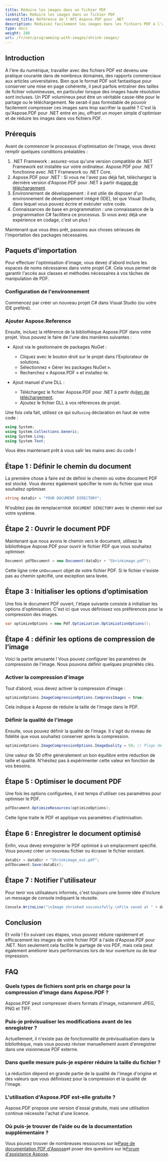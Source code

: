 ```yaml
---
title: Réduire les images dans un fichier PDF
linktitle: Réduire les images dans un fichier PDF
second_title: Référence de l'API Aspose.PDF pour .NET
description: Réduisez facilement les images dans les fichiers PDF à l'aide d'Aspose.PDF pour .NET avec ce guide étape par étape, garantissant des tailles de fichier plus petites tout en maintenant la qualité.
type: docs
weight: 280
url: /fr/net/programming-with-images/shrink-images/
---
```

## Introduction

À l'ère du numérique, travailler avec des fichiers PDF est devenu une pratique courante dans de nombreux domaines, des rapports commerciaux aux articles universitaires. Bien que le format PDF soit fantastique pour conserver une mise en page cohérente, il peut parfois entraîner des tailles de fichier volumineuses, en particulier lorsque des images haute résolution sont incluses. Un PDF volumineux peut être un véritable casse-tête pour le partage ou le téléchargement. Ne serait-il pas formidable de pouvoir facilement compresser ces images sans trop sacrifier la qualité ? C'est là qu'Aspose.PDF pour .NET entre en jeu, offrant un moyen simple d'optimiser et de réduire les images dans vos fichiers PDF. 

## Prérequis

Avant de commencer le processus d'optimisation de l'image, vous devez remplir quelques conditions préalables :

1. .NET Framework : assurez-vous qu'une version compatible de .NET Framework est installée sur votre ordinateur. Aspose.PDF pour .NET fonctionne avec .NET Framework ou .NET Core.
2.  Aspose.PDF pour .NET : Si vous ne l'avez pas déjà fait, téléchargez la dernière version d'Aspose.PDF pour .NET à partir du[page de téléchargement](https://releases.aspose.com/pdf/net/).
3. Environnement de développement : il est utile de disposer d'un environnement de développement intégré (IDE), tel que Visual Studio, dans lequel vous pouvez écrire et exécuter votre code.
4. Connaissances de base en programmation : une connaissance de la programmation C# facilitera ce processus. Si vous avez déjà une expérience en codage, c'est un plus !

Maintenant que vous êtes prêt, passons aux choses sérieuses de l'importation des packages nécessaires.

## Paquets d'importation

Pour effectuer l'optimisation d'image, vous devez d'abord inclure les espaces de noms nécessaires dans votre projet C#. Cela vous permet de garantir l'accès aux classes et méthodes nécessaires à vos tâches de manipulation de PDF.

### Configuration de l'environnement

Commencez par créer un nouveau projet C# dans Visual Studio (ou votre IDE préféré).

### Ajouter Aspose.Reference

Ensuite, incluez la référence de la bibliothèque Aspose.PDF dans votre projet. Vous pouvez le faire de l'une des manières suivantes :

- Ajout via le gestionnaire de packages NuGet :
  - Cliquez avec le bouton droit sur le projet dans l’Explorateur de solutions.
  - Sélectionnez « Gérer les packages NuGet ».
  - Recherchez « Aspose.PDF » et installez-le.

- Ajout manuel d'une DLL :
  - Téléchargez le fichier Aspose.PDF pour .NET à partir du[lien de téléchargement](https://releases.aspose.com/pdf/net/).
  - Ajoutez le fichier DLL à vos références de projet.

 Une fois cela fait, utilisez ce qui suit`using` déclaration en haut de votre code :

```csharp
using System;
using System.Collections.Generic;
using System.Linq;
using System.Text;
```

Vous êtes maintenant prêt à vous salir les mains avec du code !

## Étape 1 : Définir le chemin du document

La première chose à faire est de définir le chemin où votre document PDF est stocké. Vous devrez également spécifier le nom du fichier que vous souhaitez optimiser.

```csharp
string dataDir = "YOUR DOCUMENT DIRECTORY"; 
```

 N'oubliez pas de remplacer`YOUR DOCUMENT DIRECTORY` avec le chemin réel sur votre système.

## Étape 2 : Ouvrir le document PDF

Maintenant que nous avons le chemin vers le document, utilisez la bibliothèque Aspose.PDF pour ouvrir le fichier PDF que vous souhaitez optimiser.

```csharp
Document pdfDocument = new Document(dataDir + "Shrinkimage.pdf");
```

 Cette ligne crée un`Document` objet de votre fichier PDF. Si le fichier n'existe pas au chemin spécifié, une exception sera levée.

## Étape 3 : Initialiser les options d’optimisation

Une fois le document PDF ouvert, l'étape suivante consiste à initialiser les options d'optimisation. C'est ici que vous définissez vos préférences pour la compression des images.

```csharp
var optimizeOptions = new Pdf.Optimization.OptimizationOptions();
```

## Étape 4 : définir les options de compression de l’image

Voici la partie amusante ! Vous pouvez configurer les paramètres de compression de l'image. Nous pouvons définir quelques propriétés clés.

### Activer la compression d'image

Tout d’abord, vous devez activer la compression d’image :

```csharp
optimizeOptions.ImageCompressionOptions.CompressImages = true;
```

Cela indique à Aspose de réduire la taille de l'image dans le PDF.

### Définir la qualité de l'image

Ensuite, vous pouvez définir la qualité de l'image. Il s'agit du niveau de fidélité que vous souhaitez conserver après la compression.

```csharp
optimizeOptions.ImageCompressionOptions.ImageQuality = 50; // Plage de 0 à 100
```

Une valeur de 50 offre généralement un bon équilibre entre réduction de taille et qualité. N'hésitez pas à expérimenter cette valeur en fonction de vos besoins.

## Étape 5 : Optimiser le document PDF

Une fois les options configurées, il est temps d'utiliser ces paramètres pour optimiser le PDF.

```csharp
pdfDocument.OptimizeResources(optimizeOptions);
```

Cette ligne traite le PDF et applique vos paramètres d'optimisation.

## Étape 6 : Enregistrer le document optimisé

Enfin, vous devez enregistrer le PDF optimisé à un emplacement spécifié. Vous pouvez créer un nouveau fichier ou écraser le fichier existant.

```csharp
dataDir = dataDir + "Shrinkimage_out.pdf"; 
pdfDocument.Save(dataDir);
```

## Étape 7 : Notifier l'utilisateur

Pour tenir vos utilisateurs informés, c'est toujours une bonne idée d'inclure un message de console indiquant la réussite.

```csharp
Console.WriteLine("\nImage shrinked successfully.\nFile saved at " + dataDir);
```

## Conclusion

Et voilà ! En suivant ces étapes, vous pouvez réduire rapidement et efficacement les images de votre fichier PDF à l'aide d'Aspose.PDF pour .NET. Non seulement cela facilite le partage de vos PDF, mais cela peut également améliorer leurs performances lors de leur ouverture ou de leur impression.

## FAQ

### Quels types de fichiers sont pris en charge pour la compression d'image dans Aspose.PDF ?  
Aspose.PDF peut compresser divers formats d'image, notamment JPEG, PNG et TIFF.

### Puis-je prévisualiser les modifications avant de les enregistrer ?  
Actuellement, il n'existe pas de fonctionnalité de prévisualisation dans la bibliothèque, mais vous pouvez réviser manuellement avant d'enregistrer dans une visionneuse PDF externe.

### Dans quelle mesure puis-je espérer réduire la taille du fichier ?  
La réduction dépend en grande partie de la qualité de l'image d'origine et des valeurs que vous définissez pour la compression et la qualité de l'image.

### L'utilisation d'Aspose.PDF est-elle gratuite ?  
Aspose.PDF propose une version d'essai gratuite, mais une utilisation continue nécessite l'achat d'une licence.

### Où puis-je trouver de l’aide ou de la documentation supplémentaire ?  
 Vous pouvez trouver de nombreuses ressources sur le[Page de documentation PDF d'Aspose](https://reference.aspose.com/pdf/net/)et poser des questions sur le[Forum d'assistance Aspose](https://forum.aspose.com/c/pdf/10).